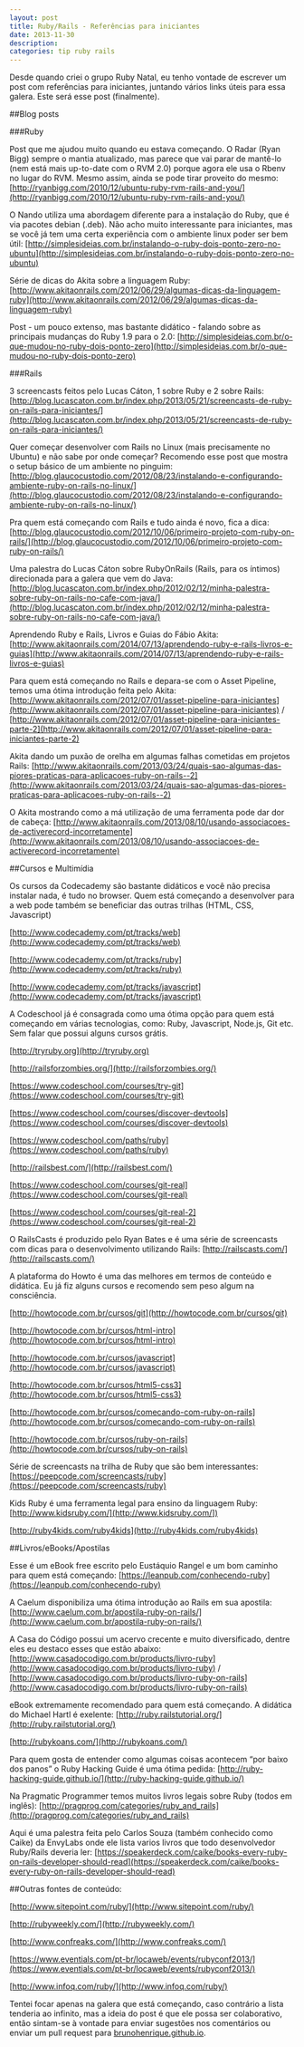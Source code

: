 ```yaml
---
layout: post
title: Ruby/Rails - Referências para iniciantes
date: 2013-11-30
description:
categories: tip ruby rails
---
```


Desde quando criei o grupo Ruby Natal, eu tenho vontade de escrever um post com referências para iniciantes, juntando vários links úteis para essa galera. Este será esse post (finalmente).
<!-- more start -->

##Blog posts

###Ruby

Post que me ajudou muito quando eu estava começando. O Radar (Ryan Bigg) sempre o mantia atualizado, mas parece que vai parar de mantê-lo (nem está mais up-to-date com o RVM 2.0) porque agora ele usa o Rbenv no lugar do RVM. Mesmo assim, ainda se pode tirar proveito do mesmo: [http://ryanbigg.com/2010/12/ubuntu-ruby-rvm-rails-and-you/](http://ryanbigg.com/2010/12/ubuntu-ruby-rvm-rails-and-you/)

O Nando utiliza uma abordagem diferente para a instalação do Ruby, que é via pacotes debian (.deb). Não acho muito interessante para iniciantes, mas se você já tem uma certa experiência com o ambiente linux poder ser bem útil: [http://simplesideias.com.br/instalando-o-ruby-dois-ponto-zero-no-ubuntu](http://simplesideias.com.br/instalando-o-ruby-dois-ponto-zero-no-ubuntu)

Série de dicas do Akita sobre a linguagem Ruby: [http://www.akitaonrails.com/2012/06/29/algumas-dicas-da-linguagem-ruby](http://www.akitaonrails.com/2012/06/29/algumas-dicas-da-linguagem-ruby)

Post - um pouco extenso, mas bastante didático - falando sobre as principais mudanças do Ruby 1.9 para o 2.0: [http://simplesideias.com.br/o-que-mudou-no-ruby-dois-ponto-zero](http://simplesideias.com.br/o-que-mudou-no-ruby-dois-ponto-zero)



###Rails

3 screencasts feitos pelo Lucas Cáton, 1 sobre Ruby e 2 sobre Rails: [http://blog.lucascaton.com.br/index.php/2013/05/21/screencasts-de-ruby-on-rails-para-iniciantes/](http://blog.lucascaton.com.br/index.php/2013/05/21/screencasts-de-ruby-on-rails-para-iniciantes/)

Quer começar desenvolver com Rails no Linux (mais precisamente no Ubuntu) e não sabe por onde começar? Recomendo esse post que mostra o setup básico de um ambiente no pinguim: [http://blog.glaucocustodio.com/2012/08/23/instalando-e-configurando-ambiente-ruby-on-rails-no-linux/](http://blog.glaucocustodio.com/2012/08/23/instalando-e-configurando-ambiente-ruby-on-rails-no-linux/)

Pra quem está começando com Rails e tudo ainda é novo, fica a dica: [http://blog.glaucocustodio.com/2012/10/06/primeiro-projeto-com-ruby-on-rails/](http://blog.glaucocustodio.com/2012/10/06/primeiro-projeto-com-ruby-on-rails/)

Uma palestra do Lucas Cáton sobre RubyOnRails (Rails, para os íntimos) direcionada para a galera que vem do Java: [http://blog.lucascaton.com.br/index.php/2012/02/12/minha-palestra-sobre-ruby-on-rails-no-cafe-com-java/](http://blog.lucascaton.com.br/index.php/2012/02/12/minha-palestra-sobre-ruby-on-rails-no-cafe-com-java/)

Aprendendo Ruby e Rails, Livros e Guias do Fábio Akita: [http://www.akitaonrails.com/2014/07/13/aprendendo-ruby-e-rails-livros-e-guias](http://www.akitaonrails.com/2014/07/13/aprendendo-ruby-e-rails-livros-e-guias)

Para quem está começando no Rails e depara-se com o Asset Pipeline, temos uma ótima introdução feita pelo Akita: [http://www.akitaonrails.com/2012/07/01/asset-pipeline-para-iniciantes](http://www.akitaonrails.com/2012/07/01/asset-pipeline-para-iniciantes) / [http://www.akitaonrails.com/2012/07/01/asset-pipeline-para-iniciantes-parte-2](http://www.akitaonrails.com/2012/07/01/asset-pipeline-para-iniciantes-parte-2)

Akita dando um puxão de orelha em algumas falhas cometidas em projetos Rails: [http://www.akitaonrails.com/2013/03/24/quais-sao-algumas-das-piores-praticas-para-aplicacoes-ruby-on-rails--2](http://www.akitaonrails.com/2013/03/24/quais-sao-algumas-das-piores-praticas-para-aplicacoes-ruby-on-rails--2)

O Akita mostrando como a má utilização de uma ferramenta pode dar dor de cabeça: [http://www.akitaonrails.com/2013/08/10/usando-associacoes-de-activerecord-incorretamente](http://www.akitaonrails.com/2013/08/10/usando-associacoes-de-activerecord-incorretamente)


##Cursos e Multimídia

Os cursos da Codecademy são bastante didáticos e você não precisa instalar nada, é tudo no browser. Quem está começando a desenvolver para a web pode também se beneficiar das outras trilhas (HTML, CSS, Javascript)

[http://www.codecademy.com/pt/tracks/web](http://www.codecademy.com/pt/tracks/web)

[http://www.codecademy.com/pt/tracks/ruby](http://www.codecademy.com/pt/tracks/ruby)

[http://www.codecademy.com/pt/tracks/javascript](http://www.codecademy.com/pt/tracks/javascript)

A Codeschool já é consagrada como uma ótima opção para quem está começando em várias  tecnologias, como: Ruby, Javascript, Node.js, Git etc. Sem falar que possui alguns cursos grátis.

[http://tryruby.org](http://tryruby.org)

[http://railsforzombies.org/](http://railsforzombies.org/)

[https://www.codeschool.com/courses/try-git](https://www.codeschool.com/courses/try-git)

[https://www.codeschool.com/courses/discover-devtools](https://www.codeschool.com/courses/discover-devtools)

[https://www.codeschool.com/paths/ruby](https://www.codeschool.com/paths/ruby)

[http://railsbest.com/](http://railsbest.com/)

[https://www.codeschool.com/courses/git-real](https://www.codeschool.com/courses/git-real)

[https://www.codeschool.com/courses/git-real-2](https://www.codeschool.com/courses/git-real-2)


O RailsCasts é produzido pelo Ryan Bates e é uma série de screencasts com dicas para o desenvolvimento utilizando Rails: [http://railscasts.com/](http://railscasts.com/)

A plataforma do Howto é uma das melhores em termos de conteúdo e didática. Eu já fiz alguns cursos e recomendo sem peso algum na consciência.

[http://howtocode.com.br/cursos/git](http://howtocode.com.br/cursos/git)

[http://howtocode.com.br/cursos/html-intro](http://howtocode.com.br/cursos/html-intro)

[http://howtocode.com.br/cursos/javascript](http://howtocode.com.br/cursos/javascript)

[http://howtocode.com.br/cursos/html5-css3](http://howtocode.com.br/cursos/html5-css3)

[http://howtocode.com.br/cursos/comecando-com-ruby-on-rails](http://howtocode.com.br/cursos/comecando-com-ruby-on-rails)

[http://howtocode.com.br/cursos/ruby-on-rails](http://howtocode.com.br/cursos/ruby-on-rails)

Série de screencasts na trilha de Ruby que são bem interessantes: [https://peepcode.com/screencasts/ruby](https://peepcode.com/screencasts/ruby)

Kids Ruby é uma ferramenta legal para ensino da linguagem Ruby: [http://www.kidsruby.com/](http://www.kidsruby.com/])

[http://ruby4kids.com/ruby4kids](http://ruby4kids.com/ruby4kids)


##Livros/eBooks/Apostilas

Esse é um eBook free escrito pelo Eustáquio Rangel e um bom caminho para quem está começando: [https://leanpub.com/conhecendo-ruby](https://leanpub.com/conhecendo-ruby)

A Caelum disponibiliza uma ótima introdução ao Rails em sua apostila: [http://www.caelum.com.br/apostila-ruby-on-rails/](http://www.caelum.com.br/apostila-ruby-on-rails/)

A Casa do Código possui um acervo crecente e muito diversificado, dentre eles eu destaco esses que estão abaixo: [http://www.casadocodigo.com.br/products/livro-ruby](http://www.casadocodigo.com.br/products/livro-ruby) / [http://www.casadocodigo.com.br/products/livro-ruby-on-rails](http://www.casadocodigo.com.br/products/livro-ruby-on-rails)

eBook extremamente recomendado para quem está começando. A didática do Michael Hartl é exelente: [http://ruby.railstutorial.org/](http://ruby.railstutorial.org/)

[http://rubykoans.com/](http://rubykoans.com/)

Para quem gosta de entender como algumas coisas acontecem “por baixo dos panos” o Ruby Hacking Guide é uma ótima pedida: [http://ruby-hacking-guide.github.io/](http://ruby-hacking-guide.github.io/)

Na Pragmatic Programmer temos muitos livros legais sobre Ruby (todos em inglês): [http://pragprog.com/categories/ruby_and_rails](http://pragprog.com/categories/ruby_and_rails)

Aqui é uma palestra feita pelo Carlos Souza (também conhecido como Caike) da EnvyLabs onde ele lista varios livros que todo desenvolvedor Ruby/Rails deveria ler: [https://speakerdeck.com/caike/books-every-ruby-on-rails-developer-should-read](https://speakerdeck.com/caike/books-every-ruby-on-rails-developer-should-read)

##Outras fontes de conteúdo:

[http://www.sitepoint.com/ruby/](http://www.sitepoint.com/ruby/)

[http://rubyweekly.com/](http://rubyweekly.com/)

[http://www.confreaks.com/](http://www.confreaks.com/)

[https://www.eventials.com/pt-br/locaweb/events/rubyconf2013/](https://www.eventials.com/pt-br/locaweb/events/rubyconf2013/)

[http://www.infoq.com/ruby/](http://www.infoq.com/ruby/)

Tentei focar apenas na galera que está começando, caso contrário a lista tenderia ao infinito, mas a ideia do post é que ele possa ser colaborativo, então sintam-se à vontade
para enviar sugestões nos comentários ou enviar um pull request para [brunohenrique.github.io](https://github.com/brunohenrique/brunohenrique.github.io).
<!-- end more -->
